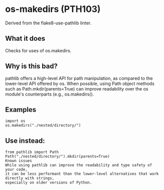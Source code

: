 # os-makedirs (PTH103)
Derived from the flake8-use-pathlib linter.
## What it does
Checks for uses of os.makedirs.
## Why is this bad?
pathlib offers a high-level API for path manipulation, as compared to
the lower-level API offered by os. When possible, using Path object
methods such as Path.mkdir(parents=True) can improve readability over the
os module's counterparts (e.g., os.makedirs().
## Examples
```
import os
os.makedirs("./nested/directory/")
```
## Use instead:
```
from pathlib import Path
Path("./nested/directory/").mkdir(parents=True)
Known issues
While using pathlib can improve the readability and type safety of your code,
it can be less performant than the lower-level alternatives that work directly with strings,
especially on older versions of Python.
```